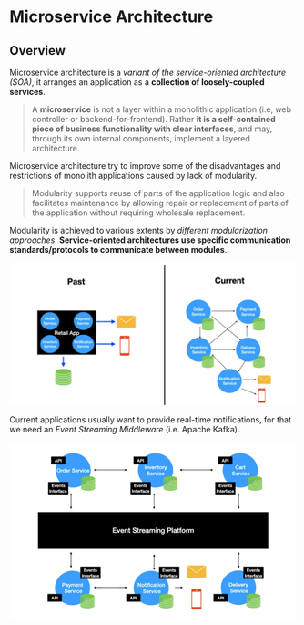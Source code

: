 # Microservice Architecture

## Overview 
Microservice architecture is a *variant of the service-oriented architecture (SOA)*, it arranges an application as a **collection of loosely-coupled services**.

> A **microservice** is not a layer within a monolithic application (i.e, web controller or backend-for-frontend). Rather **it is a self-contained piece of business functionality with clear interfaces**, and may, through its own internal components, implement a layered architecture.

Microservice architecture try to improve some of the disadvantages and restrictions of monolith applications caused by lack of modularity.

> Modularity supports reuse of parts of the application logic and also facilitates maintenance by allowing repair or replacement of parts of the application without requiring wholesale replacement.

Modularity is achieved to various extents by *different modularization approaches*. **Service-oriented architectures use specific communication standards/protocols to communicate between modules**.

![](2021-06-08-12-03-00.png)

Current applications usually want to provide real-time notifications, for that we need an *Event Streaming Middleware* (i.e. Apache Kafka).

![](2021-06-08-12-03-59.png)
